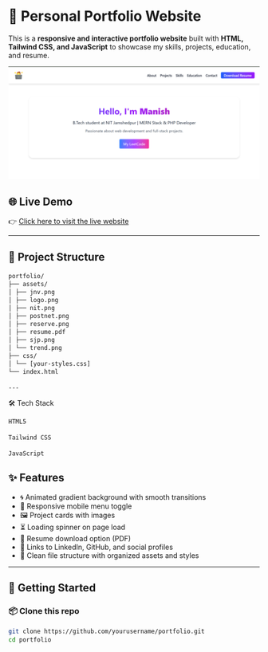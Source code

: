 # 💼 Personal Portfolio Website

This is a **responsive and interactive portfolio website** built with **HTML, Tailwind CSS, and JavaScript** to showcase my skills, projects, education, and resume.

![Portfolio Screenshot](assets/home.png)

## 🌐 Live Demo

👉 [Click here to visit the live website](https://your-portfolio-link.com)

---

## 📁 Project Structure
```
portfolio/
├── assets/
│ ├── jnv.png
│ ├── logo.png
│ ├── nit.png
│ ├── postnet.png
│ ├── reserve.png
│ ├── resume.pdf
│ ├── sjp.png
│ └── trend.png
├── css/
│ └── [your-styles.css]
└── index.html

---

```
🛠️ Tech Stack
```
HTML5

Tailwind CSS

JavaScript
```
## ✨ Features

- 🌀 Animated gradient background with smooth transitions
- 📱 Responsive mobile menu toggle
- 🖼️ Project cards with images
- ⏳ Loading spinner on page load
- 📄 Resume download option (PDF)
- 🔗 Links to LinkedIn, GitHub, and social profiles
- 🔧 Clean file structure with organized assets and styles

---

## 🚀 Getting Started

### 📦 Clone this repo

```bash
git clone https://github.com/yourusername/portfolio.git
cd portfolio

